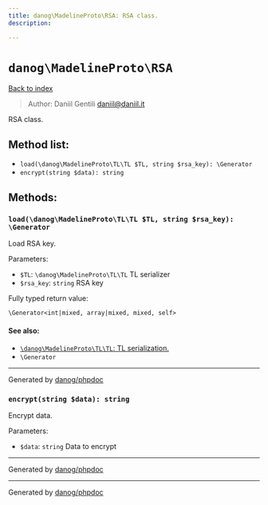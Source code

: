 ```yaml
---
title: danog\MadelineProto\RSA: RSA class.
description: 

---
```

# `danog\MadelineProto\RSA`
[Back to index](../../index.md)

> Author: Daniil Gentili <daniil@daniil.it>  
  

RSA class.  




## Method list:
* `load(\danog\MadelineProto\TL\TL $TL, string $rsa_key): \Generator`
* `encrypt(string $data): string`

## Methods:
### `load(\danog\MadelineProto\TL\TL $TL, string $rsa_key): \Generator`

Load RSA key.


Parameters:
* `$TL`: `\danog\MadelineProto\TL\TL` TL serializer  
* `$rsa_key`: `string` RSA key  


Fully typed return value:
```
\Generator<int|mixed, array|mixed, mixed, self>
```
#### See also: 
* [`\danog\MadelineProto\TL\TL`: TL serialization.](./TL/TL.md)
* `\Generator`



---
Generated by [danog/phpdoc](https://phpdoc.daniil.it)

### `encrypt(string $data): string`

Encrypt data.


Parameters:
* `$data`: `string` Data to encrypt  


---
Generated by [danog/phpdoc](https://phpdoc.daniil.it)

---
Generated by [danog/phpdoc](https://phpdoc.daniil.it)
